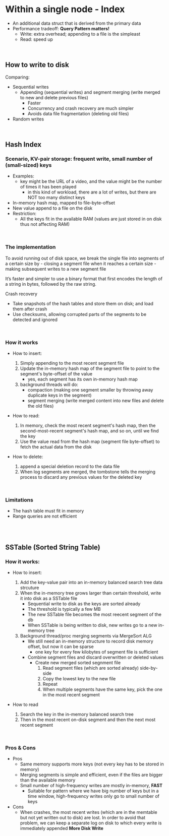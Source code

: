 # Within a single node - Index

- An additional data struct that is derived from the primary data
- Performance tradeoff: **Query Pattern matters!**
    - Write: extra overhead; appending to a file is the simpleast
    - Read: speed up

<br/>

## How to write to disk
Comparing:
- Sequential writes
    - Appending (sequential writes) and segment merging (write merged to new and delete previous files)
        - Faster
        - Concurrency and crash recovery are much simpler
        - Avoids data file fragmentation (deleting old files)
- Random writes

<br/>

## Hash Index
### Scenario, KV-pair storage: frequent write, small number of (small-sized) keys
- Examples:
    - key might be the URL of a video, and the value might be the number of times it has been played
        - in this kind of workload, there are a lot of writes, but there are NOT too many distinct keys
- In-memory hash map, mapped to file-byte-offset
- New value append to a file on the disk
- Restriction:
    - All the keys fit in the available RAM (values are just stored in on disk thus not affecting RAM)

<br/>

### The implementation
To avoid running out of disk space,
we break the single file into segments of a certain size by
    - closing a segment file when it reaches a certain size
    - making subsequent writes to a new segment file

It’s faster and simpler to use a binary format
that first encodes the length of a string in bytes, followed by the raw string.

Crash recovery
- Take snapshots of the hash tables and store them on disk; and load them after crash
- Use checksums, allowing corrupted parts of the segments to be detected and ignored

<br/>

### How it works

- How to insert: 
    1. Simply appending to the most recent segment file
    2. Update the in-memory hash map of the segment file to point to the segment's byte-offset of the value
        - yes, each segment has its own in-memory hash map
    3. background threads will do:
        - compaction (making one segment smaller by throwing away duplicate keys in the segment) 
        - segment merging (write merged content into new files and delete the old files)

- How to read:
    1. In memory, check the most recent segment's hash map, then the second-most-recent segment's hash map, and so on, until we find the key
    2. Use the value read from the hash map (segment file byte-offset) to fetch the actual data from the disk

- How to delete:
    1. append a special deletion record to the data file
    2. When log segments are merged, the tombstone tells the merging process to discard any previous values for the deleted key

<br/>

### Limitations
- The hash table must fit in memory
- Range queries are not efficient

<br/><br/>

## SSTable (Sorted String Table)

### How it works:
- How to insert:
    1. Add the key-value pair into an in-memory balanced search tree data strcuture
    2. When the in-memory tree grows larger than certain threshold, write it into disk as a SSTable file
        - Sequential write to disk as the keys are sorted already
        - The threshold is typically a few MB
        - The new SSTable file becomes the most reecent segment of the db
        - When SSTable is being written to disk, new writes go to a new in-memory tree
    3. Background thread/proc merging segments via MergeSort ALG
        - We still need an in-memory structure to record disk memory offset, but now it can be sparse
            - one key for every few kilobytes of segment file is sufficient
        - Combine segment files and discard overwritten or deleted values
            - Create new merged sorted segnment file
                1. Read segment files (which are sorted already) side-by-side
                2. Copy the lowest key to the new file
                3. Repeat
                4. When multiple segments have the same key, pick the one in the most recent segment

- How to read
    1. Search the key in the in-memory balanced search tree
    2. Then in the most recent on-disk segment and then the next most recent segment

<br/>

### Pros & Cons
- Pros
    - Same memory supports more keys (not every key has to be stored in memory)
    - Merging segments is simple and efficient, even if the files are bigger than the available memory
    - Small number of high-frequency writes are mostly in-memory, **FAST**
        - Suitable for pattern where we have big number of keys but in a time window, high-frequency writes only go to small number of keys
- Cons
    -  When crashes, the most recent writes (which are in the memtable but not yet written out to disk) are lost. In order to avoid that problem, we can keep a separate log on disk to which every write is immediately appended **More Disk Write**

